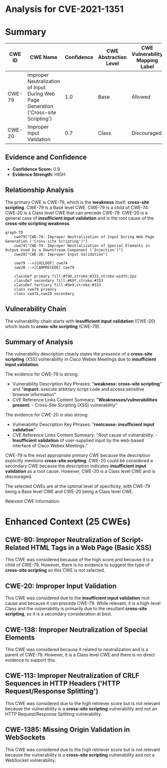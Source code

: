 # Analysis for CVE-2021-1351

# Summary

| CWE ID | CWE Name | Confidence | CWE Abstraction Level | CWE Vulnerability Mapping Label | CWE-Vulnerability Mapping Notes |
|---|---|---|---|---|---|
| CWE-79 | Improper Neutralization of Input During Web Page Generation ('Cross-site Scripting') | 1.0 | Base | Allowed | Primary CWE |
| CWE-20 | Improper Input Validation | 0.7 | Class | Discouraged | Secondary Candidate |

## Evidence and Confidence

*   **Confidence Score:** 0.9
*   **Evidence Strength:** HIGH

## Relationship Analysis
The primary CWE is CWE-79, which is the **weakness** itself: **cross-site scripting**. CWE-79 is a Base level CWE. CWE-79 is a child of CWE-74. CWE-20 is a Class level CWE that can precede CWE-79. CWE-20 is a general case of **insufficient input validation** and is the root cause of the **cross-site scripting weakness**.

```mermaid
graph TD
    cwe79["CWE-79: Improper Neutralization of Input During Web Page Generation ('Cross-site Scripting')"]
    cwe74["CWE-74: Improper Neutralization of Special Elements in Output Used by a Downstream Component ('Injection')"]
    cwe20["CWE-20: Improper Input Validation"]
    
    cwe79 -->|CHILDOF| cwe74
    cwe20 -->|CANPRECEDE| cwe79
    
    classDef primary fill:#f96,stroke:#333,stroke-width:2px
    classDef secondary fill:#69f,stroke:#333
    classDef tertiary fill:#9e9,stroke:#333
    class cwe79 primary
    class cwe74,cwe20 secondary
```

## Vulnerability Chain
The vulnerability chain starts with **insufficient input validation** (CWE-20) which leads to **cross-site scripting** (CWE-79).

## Summary of Analysis
The vulnerability description clearly states the presence of a **cross-site scripting** (XSS) vulnerability in Cisco Webex Meetings due to **insufficient input validation**.

The evidence for CWE-79 is strong:
*   Vulnerability Description Key Phrases: "**weakness:** **cross-site scripting**" and "**impact:** execute arbitrary script code and access sensitive browser information"
*   CVE Reference Links Content Summary: "**Weaknesses/vulnerabilities present:** - Cross-Site Scripting (XSS) vulnerability"

The evidence for CWE-20 is also strong:
*   Vulnerability Description Key Phrases: "**rootcause:** **insufficient input validation**"
*   CVE Reference Links Content Summary: "Root cause of vulnerability: - **Insufficient validation** of user-supplied input by the web-based interface of Cisco Webex Meetings."

CWE-79 is the most appropriate primary CWE because the description explicitly mentions **cross-site scripting**.
CWE-20 could be considered a secondary CWE because the description indicates **insufficient input validation** as a root cause. However, CWE-20 is a Class level CWE and is discouraged.

The selected CWEs are at the optimal level of specificity, with CWE-79 being a Base level CWE and CWE-20 being a Class level CWE.

Relevant CWE Information:

# Enhanced Context (25 CWEs)

## CWE-80: Improper Neutralization of Script-Related HTML Tags in a Web Page (Basic XSS)
This CWE was considered because of the high score and because it is a child of CWE-79. However, there is no evidence to suggest the type of **cross-site scripting** so this CWE is not selected.

## CWE-20: Improper Input Validation
This CWE was considered due to the **insufficient input validation** root cause and because it can precede CWE-79. While relevant, it is a high-level Class and the vulnerability is primarily due to the resultant **cross-site scripting**, so it is a secondary consideration at best.

## CWE-138: Improper Neutralization of Special Elements
This CWE was considered because it related to neutralization and is a parent of CWE-79. However, it is a Class level CWE and there is no direct evidence to support this.

## CWE-113: Improper Neutralization of CRLF Sequences in HTTP Headers ('HTTP Request/Response Splitting')
This CWE was considered due to the high retriever score but is not relevant because the vulnerability is a **cross-site scripting** vulnerability and not an HTTP Request/Response Splitting vulnerability.

## CWE-1385: Missing Origin Validation in WebSockets
This CWE was considered due to the high retriever score but is not relevant because the vulnerability is a **cross-site scripting** vulnerability and not a WebSocket vulnerability.